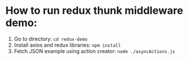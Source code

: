 # How to run redux thunk middleware demo:
1. Go to directory: `cd redux-demo`
1. Install axios and redux libraries: `npm install`
2. Fetch JSON example using action creator: `node ./asyncActions.js`